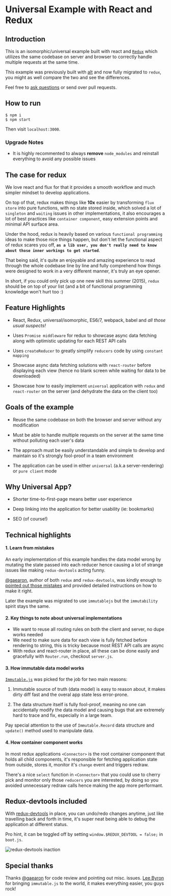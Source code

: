 
Universal Example with React and Redux
======================================

## Introduction

This is an isomorphic/universal example built with react and [`Redux`](https://github.com/gaearon/redux) which utilizes the same codebase on server and browser to correctly handle multiple requests at the same time.

This example was previously built with [alt](https://github.com/coodoo/react-alt-isomorphic-example) and now fully migrated to `redux`, you might as well compare the two and see the differences.

Feel free to [ask questions](https://github.com/coodoo/react-redux-isomorphic-example/issues) or send over pull requests.

## How to run

```
$ npm i
$ npm start
```

Then visit `localhost:3000`.

### Upgrade Notes

- It is highly recommented to always __remove__ `node_modules` and reinstall everything to avoid any possible issues

## The case for redux

We love react and flux for that it provides a smooth workflow and much simpler mindset to develop applications.

On top of that, redux makes things like __10x__ easier by transforming `flux store` into pure functions, with no state stored inside, which solved a lot of `singleton` and `waiting` issues in other implementations, it also encourages a lot of best practices like `container component`, easy extension points and minimal API surface area.

Under the hood, redux is heavily based on various `functional programming` ideas to make those nice things happen, but don't let the functional aspect of redux scares you off, __`as a lib user, you don't really need to know about those inner workings to get started`__.

That being said, it's quite an enjoyable and amazing experience to read through the whole codebase line by line and fully comprehend how things were designed to work in a very different manner, it's truly an eye opener.

In short, if you could only pick up one new skill this summer (2015), `redux` should be on top of your list (and a bit of functional programming knowledge won't hurt too :)


## Feature Highlights

- React, Redux, universal/isomorphic, ES6/7, webpack, babel and _all those usual suspects!_


- Uses `Promise middleware` for redux to showcase async data fetching along with optimistic updating for each REST API calls

- Uses `createReducer` to greatly simplify `reducers` code by using `constant mapping`

- Showcase async data fetching solutions with `react-router` before displaying each view (hence no blank screen while waiting for data to be downloaded)

- Showcase how to easily implement `universal` application with `redux` and `react-router` on the server (and dehydrate the data on the client too)

## Goals of the example

- Reuse the same codebase on both the browser and server without any modification

- Must be able to handle multiple requests on the server at the same time without polluting each user's data

- The approach must be easily understandable and simple to develop and maintain so it's strongly fool-proof in a team environment

- The application can be used in either `universal` (a.k.a server-rendering) or `pure client` mode

## Why Universal App?

- Shorter time-to-first-page means better user experience

- Deep linking into the application for better usability (ie: bookmarks)

- SEO (of course!)

## Technical highlights

#### 1. Learn from mistakes

An early implementation of this example handles the data model wrong by mutating the state passed into each reducer hence causing a lot of strange issues like making `redux-devtools` acting funny.

[@gaearon](https://github.com/gaearon), author of both `redux` and `redux-devtools`, was kindly enough to [pointed out those mistakes](https://github.com/coodoo/react-redux-isomorphic-example/issues/9) and provided detailed instructions on how to make it right.

Later the example was migrated to use `immutablejs` but the `immutability` spirit stays the same.

#### 2. Key things to note about universal implementations

- We want to reuse all routing rules on both the client and server, no dupe works needed
- We need to make sure data for each view is fully fetched before rendering to string, this is tricky because most REST API calls are async
- With redux and react-router in place, all these can be done easily and gracefully with `Router.run`, checkout `server.js`.

#### 3. How immutable data model works

[`Immutable.js`](https://github.com/facebook/immutable-js/) was picked for the job for two main reasons:

1. Immutable source of truth (data model) is easy to reason about, it makes dirty diff fast and the overal app state less error-prone.

2. The data structure itself is fully fool-proof, meaning no one can accidentally modify the data model and causing bugs that are extremely hard to trace and fix, especially in a large team.

Pay special attention to the use of `Immutable.Record` data structure and `update()` method used to manipulate data.

#### 4. How container component works

In most redux applications `<Connector>` is the root container component that holds all child components, it's responsible for fetching application state from outside, stores it, monitor it's `change` event and triggers redraw.

There's a nice `select` function in `<Connector>` that you could use to cherry pick and monitor only those `reducers` you are interested, by doing so you avoided unnecessary redraw calls hence making the app more performant.


## Redux-devtools included

With [redux-devtools](https://github.com/gaearon/redux-devtools/) in place, you can undo/redo changes anytime, just like travelling back and forth in time, it's super neat being able to debug the application at different status.

Pro hint, it can be toggled off by setting `window.$REDUX_DEVTOOL = false;` in `boot.js`.

![redux-devtools inaction](https://raw.githubusercontent.com/coodoo/react-redux-isomorphic-example/master/assets/images/cap.png)

## Special thanks

Thanks [@gaearon](https://github.com/gaearon) for code review and pointing out misc. issues. [Lee Byron](https://github.com/leebyron) for bringing `immutable.js` to the world, it makes everything easier, you guys rock!
